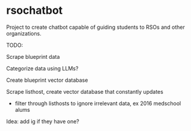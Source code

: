 # rsochatbot

Project to create chatbot capable of guiding students to RSOs and other organizations. 

TODO:

Scrape blueprint data

Categorize data using LLMs?

Create blueprint vector database



Scrape listhost, create vector database that constantly updates
 - filter through listhosts to ignore irrelevant data, ex 2016 medschool alums



Idea: add ig if they have one?
